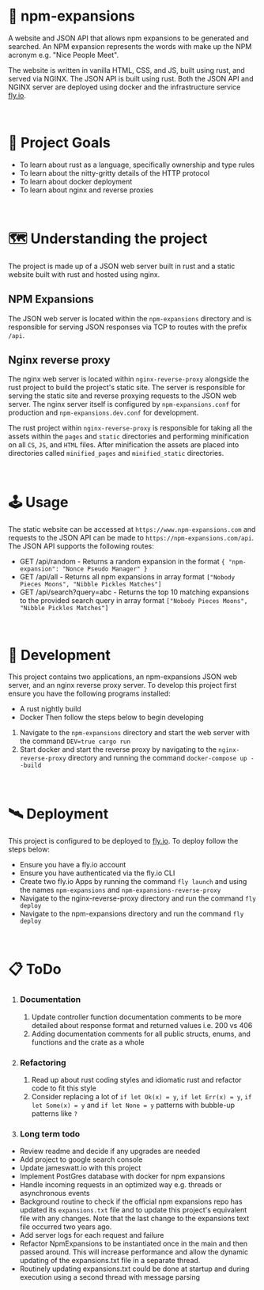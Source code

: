 # 💬 npm-expansions

<!-- ![](https://img.shields.io/github/license/Hiccup246/npm-expansions)
![](https://img.shields.io/github/languages/code-size/Hiccup246/npm-expansions) -->

<!-- ![site-screenshot](https://raw.githubusercontent.com/Hiccup246/npm-expansions/main/nginx-reverse-proxy/static/site-screenshot.webp) -->

A website and JSON API that allows npm expansions to be generated and searched. An NPM expansion represents the words with make up the NPM acronym e.g. "Nice People Meet".

The website is written in vanilla HTML, CSS, and JS, built using rust, and served via NGINX. The JSON API is built using rust. Both the JSON API and NGINX server are deployed using docker and the infrastructure service [fly.io](https://fly.io/).

<br>

# 🧭 Project Goals
- To learn about rust as a language, specifically ownership and type rules
- To learn about the nitty-gritty details of the HTTP protocol
- To learn about docker deployment
- To learn about nginx and reverse proxies

<br>

# 🗺️ Understanding the project
The project is made up of a JSON web server built in rust and a static website built with rust and hosted using nginx.

## NPM Expansions
The JSON web server is located within the `npm-expansions` directory and is responsible for serving JSON responses via TCP to routes with the prefix `/api`.

## Nginx reverse proxy
The nginx web server is located within `nginx-reverse-proxy` alongside the rust project to build the project's static site. The server is responsible for serving the static site and reverse proxying requests to the JSON web server. The nginx server itself is configured by `npm-expansions.conf` for production and `npm-expansions.dev.conf` for development.

The rust project within `nginx-reverse-proxy` is responsible for taking all the assets within the `pages` and `static` directories and performing minification on all `CS`, `JS`, and `HTML` files. After minification the assets are placed into directories called `minified_pages` and `minified_static` directories.

<br>

# 🕹️ Usage
The static website can be accessed at `https://www.npm-expansions.com` and requests to the JSON API can be made to `https://npm-expansions.com/api`. The JSON API supports the following routes:
- GET /api/random - Returns a random expansion in the format `{ "npm-expansion": "Nonce Pseudo Manager" }`
- GET /api/all - Returns all npm expansions in array format `["Nobody Pieces Moons", "Nibble Pickles Matches"]`
- GET /api/search?query=abc - Returns the top 10 matching expansions to the provided search query in array format `["Nobody Pieces Moons", "Nibble Pickles Matches"]`

<br>

# 🔧 Development
This project contains two applications, an npm-expansions JSON web server, and an nginx reverse proxy server. To develop this project first ensure you have the following programs installed:
- A rust nightly build
- Docker
Then follow the steps below to begin developing
1. Navigate to the `npm-expansions` directory and start the web server with the command `DEV=true cargo run`
2. Start docker and start the reverse proxy by navigating to the `nginx-reverse-proxy` directory and running the command `docker-compose up --build`

<br>

# 🛰️ Deployment
This project is configured to be deployed to [fly.io](https://fly.io/). To deploy follow the steps below:
- Ensure you have a fly.io account
- Ensure you have authenticated via the fly.io CLI
- Create two fly.io Apps by running the command `fly launch` and using the names `npm-expansions` and `npm-expansions-reverse-proxy`
- Navigate to the nginx-reverse-proxy directory and run the command `fly deploy`
- Navigate to the npm-expansions directory and run the command `fly deploy`

<br>

# 📋 ToDo
1. ### Documentation
    1. Update controller function documentation comments to be more detailed about response format and returned values i.e. 200 vs 406
    2. Adding documentation comments for all public structs, enums, and functions and the crate as a whole
3. ### Refactoring
    1. Read up about rust coding styles and idiomatic rust and refactor code to fit this style
    2. Consider replacing a lot of `if let Ok(x) = y`, `if let Err(x) = y`, `if let Some(x) = y` and `if let None = y` patterns
    with bubble-up patterns like `?`
4. ### Long term todo
- Review readme and decide if any upgrades are needed
- Add project to google search console
- Update jameswatt.io with this project
- Implement PostGres database with docker for npm expansions
- Handle incoming requests in an optimized way e.g. threads or asynchronous events
- Background routine to check if the official npm expansions repo has updated its `expansions.txt` file and to update this project's equivalent file with any changes. Note that the last change to the expansions text file occurred two years ago.
- Add server logs for each request and failure
- Refactor NpmExpansions to be instantiated once in the main and then passed around. This will increase performance
  and allow the dynamic updating of the expansions.txt file in a separate thread.
- Routinely updating expansions.txt could be done at startup and during execution using a second thread with message parsing